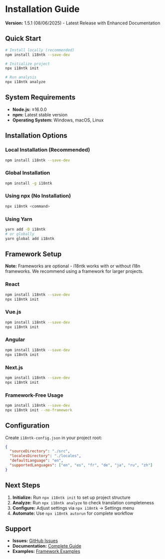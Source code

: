 # Installation Guide

**Version:** 1.5.1 (08/06/2025) - Latest Release with Enhanced Documentation

## Quick Start

```bash
# Install locally (recommended)
npm install i18ntk --save-dev

# Initialize project
npx i18ntk init

# Run analysis
npx i18ntk analyze
```

## System Requirements

- **Node.js:** ≥16.0.0
- **npm:** Latest stable version
- **Operating System:** Windows, macOS, Linux

## Installation Options

### Local Installation (Recommended)
```bash
npm install i18ntk --save-dev
```

### Global Installation
```bash
npm install -g i18ntk
```

### Using npx (No Installation)
```bash
npx i18ntk <command>
```

### Using Yarn
```bash
yarn add -D i18ntk
# or globally
yarn global add i18ntk
```

## Framework Setup

**Note:** Frameworks are optional - i18ntk works with or without i18n frameworks. We recommend using a framework for larger projects.

### React
```bash
npm install i18ntk --save-dev
npx i18ntk init
```

### Vue.js
```bash
npm install i18ntk --save-dev
npx i18ntk init
```

### Angular
```bash
npm install i18ntk --save-dev
npx i18ntk init
```

### Next.js
```bash
npm install i18ntk --save-dev
npx i18ntk init
```

### Framework-Free Usage
```bash
npm install i18ntk --save-dev
npx i18ntk init --no-framework
```

## Configuration

Create `i18ntk-config.json` in your project root:

```json
{
  "sourceDirectory": "./src",
  "localesDirectory": "./locales",
  "defaultLanguage": "en",
  "supportedLanguages": ["en", "es", "fr", "de", "ja", "ru", "zh"]
}
```

## Next Steps

1. **Initialize:** Run `npx i18ntk init` to set up project structure
2. **Analyze:** Run `npx i18ntk analyze` to check translation completeness
3. **Configure:** Adjust settings via `npx i18ntk` → Settings menu
4. **Automate:** Use `npx i18ntk autorun` for complete workflow

## Support

- **Issues:** [GitHub Issues](https://github.com/vladnoskv/i18ntk/issues)
- **Documentation:** [Complete Guide](README.md)
- **Examples:** [Framework Examples](examples/)